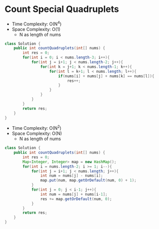 # Count Special Quadruplets

- Time Complexity: O(N<sup>4</sup>)
- Space Complexity: O(1)
  - N as length of nums

```java
class Solution {
    public int countQuadruplets(int[] nums) {
        int res = 0;
        for(int i = 0; i < nums.length-3; i++){
            for(int j = i+1; j < nums.length-2; j++){
                for(int k = j+1; k < nums.length-1; k++){
                    for(int l = k+1; l < nums.length; l++){
                        if(nums[i] + nums[j] + nums[k] == nums[l]){
                            res++;
                        }
                    }
                }
            }
        }
        return res;
    }
}
```

- Time Complexity: O(N<sup>2</sup>)
- Space Complexity: O(N)
  - N as length of nums

```java
class Solution {
    public int countQuadruplets(int[] nums) {
        int res = 0;
        Map<Integer, Integer> map = new HashMap();
        for(int i = nums.length-2; i >= 1; i--){
            for(int j = i+1; j < nums.length; j++){
                int num = nums[j] - nums[i];
                map.put(num, map.getOrDefault(num, 0) + 1);
            }
            for(int j = 0; j < i-1; j++){
                int num = nums[j] + nums[i-1];
                res += map.getOrDefault(num, 0);
            }
        }
        return res;
    }
}
```
